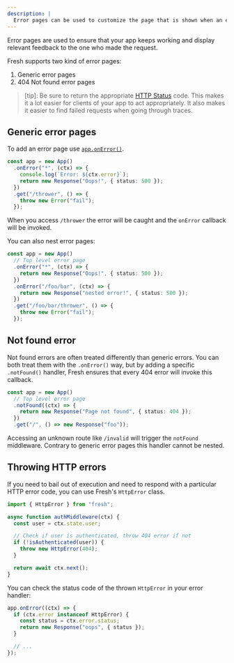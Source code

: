 ```yaml
---
description: |
  Error pages can be used to customize the page that is shown when an error occurs in the application.
---
```


Error pages are used to ensure that your app keeps working and display relevant
feedback to the one who made the request.

Fresh supports two kind of error pages:

1. Generic error pages
2. 404 Not found error pages

> [tip]: Be sure to return the appropriate
> [HTTP Status](https://developer.mozilla.org/en-US/docs/Web/HTTP/Reference/Status)
> code. This makes it a lot easier for clients of your app to act appropriately.
> It also makes it easier to find failed requests when going through traces.

## Generic error pages

To add an error page use [`app.onError()`](/docs/concepts/app#onerror).

```ts main.ts
const app = new App()
  .onError("*", (ctx) => {
    console.log(`Error: ${ctx.error}`);
    return new Response("Oops!", { status: 500 });
  })
  .get("/thrower", () => {
    throw new Error("fail");
  });
```

When you access `/thrower` the error will be caught and the `onError` callback
will be invoked.

You can also nest error pages:

```ts main.ts
const app = new App()
  // Top level error page
  .onError("*", (ctx) => {
    return new Response("Oops!", { status: 500 });
  })
  .onError("/foo/bar", (ctx) => {
    return new Response("nested error!", { status: 500 });
  })
  .get("/foo/bar/thrower", () => {
    throw new Error("fail");
  });
```

## Not found error

Not found errors are often treated differently than generic errors. You can both
treat them with the `.onError()` way, but by adding a specific `.notFound()`
handler, Fresh ensures that every 404 error will invoke this callback.

```ts main.ts
const app = new App()
  // Top level error page
  .notFound((ctx) => {
    return new Response("Page not found", { status: 404 });
  })
  .get("/", () => new Response("foo"));
```

Accessing an unknown route like `/invalid` will trigger the `notFound`
middleware. Contrary to generic error pages this handler cannot be nested.

## Throwing HTTP errors

If you need to bail out of execution and need to respond with a particular HTTP
error code, you can use Fresh's `HttpError` class.

```ts middleware/auth.ts
import { HttpError } from "fresh";

async function authMiddleware(ctx) {
  const user = ctx.state.user;

  // Check if user is authenticated, throw 404 error if not
  if (!isAuthenticated(user)) {
    throw new HttpError(404);
  }

  return await ctx.next();
}
```

You can check the status code of the thrown `HttpError` in your error handler:

```ts main.ts
app.onError((ctx) => {
  if (ctx.error instanceof HttpError) {
    const status = ctx.error.status;
    return new Response("oops", { status });
  }

  // ...
});
```
